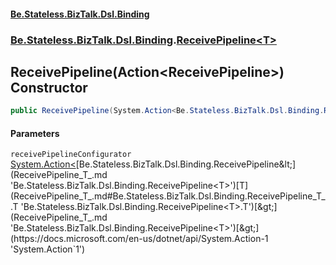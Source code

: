 #### [Be.Stateless.BizTalk.Dsl.Binding](README.md 'README')
### [Be.Stateless.BizTalk.Dsl.Binding](Be.Stateless.BizTalk.Dsl.Binding.md 'Be.Stateless.BizTalk.Dsl.Binding').[ReceivePipeline&lt;T&gt;](ReceivePipeline_T_.md 'Be.Stateless.BizTalk.Dsl.Binding.ReceivePipeline<T>')

## ReceivePipeline(Action<ReceivePipeline<T>>) Constructor

```csharp
public ReceivePipeline(System.Action<Be.Stateless.BizTalk.Dsl.Binding.ReceivePipeline<T>> receivePipelineConfigurator);
```
#### Parameters

<a name='Be.Stateless.BizTalk.Dsl.Binding.ReceivePipeline_T_.ReceivePipeline(System.Action_Be.Stateless.BizTalk.Dsl.Binding.ReceivePipeline_T__).receivePipelineConfigurator'></a>

`receivePipelineConfigurator` [System.Action&lt;](https://docs.microsoft.com/en-us/dotnet/api/System.Action-1 'System.Action`1')[Be.Stateless.BizTalk.Dsl.Binding.ReceivePipeline&lt;](ReceivePipeline_T_.md 'Be.Stateless.BizTalk.Dsl.Binding.ReceivePipeline<T>')[T](ReceivePipeline_T_.md#Be.Stateless.BizTalk.Dsl.Binding.ReceivePipeline_T_.T 'Be.Stateless.BizTalk.Dsl.Binding.ReceivePipeline<T>.T')[&gt;](ReceivePipeline_T_.md 'Be.Stateless.BizTalk.Dsl.Binding.ReceivePipeline<T>')[&gt;](https://docs.microsoft.com/en-us/dotnet/api/System.Action-1 'System.Action`1')